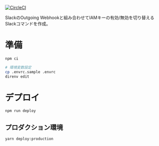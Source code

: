[![CircleCI](https://circleci.com/gh/AlisProject/toggle-iam-access-key/tree/master.svg?style=svg)](https://circleci.com/gh/AlisProject/toggle-iam-access-key/tree/master)  

SlackのOutgoing Webhookと組み合わせてIAMキーの有効/無効を切り替えるSlackコマンドを作成。

# 準備

```bash
npm ci

# 環境変数設定 
cp .envrc.sample .envrc
direnv edit
```

# デプロイ

```bash
npm run deploy
```

## プロダクション環境

```bash
yarn deploy:production
```

